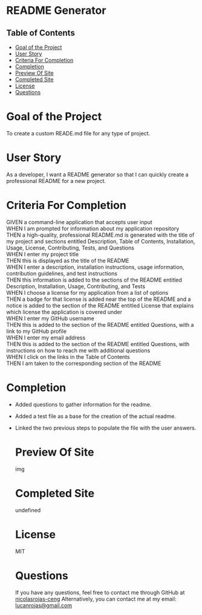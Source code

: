 
  # README Generator
  ## Table of Contents
  * [Goal of the Project](#Goal)
  * [User Story](#Story)
  * [Criteria For Completion](#Criteria)
  * [Completion](#Completion)
  * [Preview Of Site](#Preview)
  * [Completed Site](#Completed)
  * [License](#License)
  * [Questions](#Questions)
    
  # <a name="Goal"> Goal of the Project </a>
  To create a custom READE.md file for any type of project.

  # <a name="Story"> User Story </a>
  As a developer, I want a README generator so that I can quickly create a professional README for a new project.

  # <a name="Criteria"> Criteria For Completion </a>
  GIVEN a command-line application that accepts user input <br>
WHEN I am prompted for information about my application repository <br>
THEN a high-quality, professional README.md is generated with the title of my project and sections entitled Description, Table of Contents, Installation, Usage, License, Contributing, Tests, and Questions <br>
WHEN I enter my project title <br>
THEN this is displayed as the title of the README <br>
WHEN I enter a description, installation instructions, usage information, contribution guidelines, and test instructions <br>
THEN this information is added to the sections of the README entitled Description, Installation, Usage, Contributing, and Tests <br>
WHEN I choose a license for my application from a list of options <br>
THEN a badge for that license is added near the top of the README and a notice is added to the section of the README entitled License that explains which license the application is covered under <br>
WHEN I enter my GitHub username <br>
THEN this is added to the section of the README entitled Questions, with a link to my GitHub profile <br>
WHEN I enter my email address <br>
THEN this is added to the section of the README entitled Questions, with instructions on how to reach me with additional questions <br>
WHEN I click on the links in the Table of Contents <br>
THEN I am taken to the corresponding section of the README <br>

  # <a name="Completion"> Completion </a>
  * Added questions to gather information for the readme. <br>
* Added a test file as a base for the creation of the actual readme. <br>
* Linked the two previous steps to populate the file with the user answers.

  # <a name="Preview"> Preview Of Site </a>
  img

  # <a name="Completed"> Completed Site </a>
  undefined

  # <a name="License"> License </a>
  MIT

  # <a name="Questions"> Questions </a>
  If you have any questions, feel free to contact me through GitHub at 
  [nicolasrojas-ceng](https://github.com/nicolasrojas-ceng)
  Alternatively, you can contact me at my email: [lucanrojas@gmail.com](mailto:lucanrojas@gmail.com)